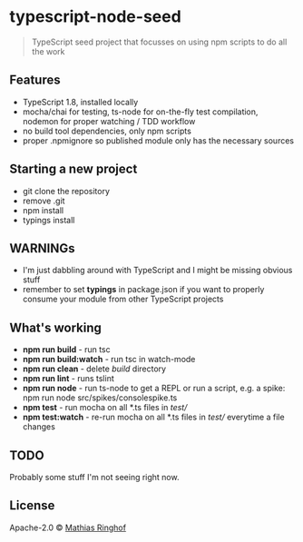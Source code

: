 # typescript-node-seed
> TypeScript seed project that focusses on using npm scripts to do all the work

## Features

* TypeScript 1.8, installed locally
* mocha/chai for testing, ts-node for on-the-fly test compilation, nodemon for proper watching / TDD workflow
* no build tool dependencies, only npm scripts
* proper .npmignore so published module only has the necessary sources

## Starting a new project

* git clone the repository
* remove .git
* npm install
* typings install

## WARNINGs

* I'm just dabbling around with TypeScript and I might be missing obvious stuff
* remember to set **typings** in package.json if you want to properly consume your module from other TypeScript projects

## What's working

* **npm run build** - run tsc
* **npm run build:watch** - run tsc in watch-mode
* **npm run clean** - delete *build* directory
* **npm run lint** - runs tslint
* **npm run node** - run ts-node to get a REPL or run a script, e.g. a spike: npm run node src/spikes/consolespike.ts
* **npm test** - run mocha on all *.ts files in *test/*
* **npm test:watch** - re-run mocha on all *.ts files in *test/* everytime a file changes 

## TODO

Probably some stuff I'm not seeing right now.

## License

Apache-2.0 © [Mathias Ringhof]()
